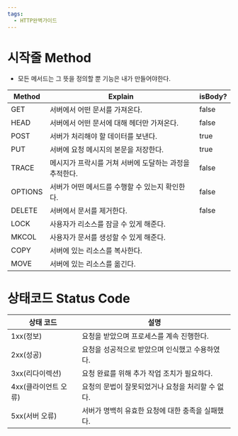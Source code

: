 ```yaml
---
tags:
  - HTTP완벽가이드
---
```


# 시작줄 Method

- 모든 메서드는 그 뜻을 정의할 뿐 기능은 내가 만들어야한다.

| Method | Explain | isBody? |
| --- | --- | --- |
| GET | 서버에서 어떤 문서를 가져온다. | false |
| HEAD | 서버에서 어떤 문서에 대해 헤더만 가져온다. | false |
| POST | 서버가 처리해야 할 데이터를 보낸다. | true |
| PUT | 서버에 요청 메시지의 본문을 저장한다. | true |
| TRACE | 메시지가 프락시를 거쳐 서버에 도달하는 과정을 추적한다. | false |
| OPTIONS | 서버가 어떤 메서드를 수행할 수 있는지 확인한다. | false |
| DELETE | 서버에서 문서를 제거한다. | false |
| LOCK | 사용자가 리소스를 잠글 수 있게 해준다. |  |
| MKCOL | 사용자가 문서를 생성할 수 있게 해준다. |  |
| COPY | 서버에 있는 리소스를 복사한다. |  |
| MOVE | 서버에 있는 리소스를 옮긴다. |  |

# 상태코드 Status Code

| 상태 코드 | 설명 |
| --- | --- |
| 1xx(정보) | 요청을 받았으며 프로세스를 계속 진행한다. |
| 2xx(성공) | 요청을 성공적으로 받았으며 인식했고 수용하였다. |
| 3xx(리다이렉션) | 요청 완료를 위해 추가 작업 조치가 필요하다. |
| 4xx(클라이언트 오류) | 요청의 문법이 잘못되었거나 요청을 처리할 수 없다. |
| 5xx(서버 오류) | 서버가 명백히 유효한 요청에 대한 충족을 실패했다. |